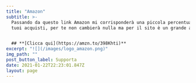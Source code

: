 ```yaml
---
title: "Amazon"
subtitle: >-
  Passando da questo link Amazon mi corrisponderà una piccola percentuale dei
  tuoi acquisti, per te non cambierà nulla ma per il sito è un grande aiuto 


  ## **[Clicca qui](https://amzn.to/398Khti)**
excerpt: "![](/images/logo_amazon.png)"
img_path: ""
post_button_label: Supporta
date: 2021-01-22T22:23:01.847Z
layout: page
---
```



